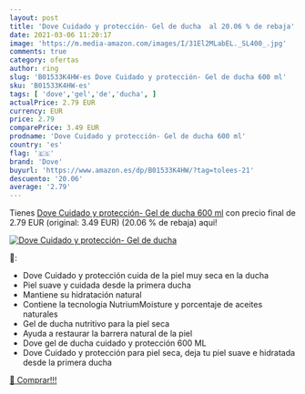 ```yaml
---
layout: post
title: 'Dove Cuidado y protección- Gel de ducha  al 20.06 % de rebaja'
date: 2021-03-06 11:20:17
image: 'https://m.media-amazon.com/images/I/31El2MLabEL._SL400_.jpg'
comments: true
category: ofertas
author: ring
slug: 'B01533K4HW-es Dove Cuidado y protección- Gel de ducha 600 ml'
sku: 'B01533K4HW-es'
tags: [ 'dove','gel','de','ducha', ]
actualPrice: 2.79 EUR
currency: EUR
price: 2.79
comparePrice: 3.49 EUR
prodname: 'Dove Cuidado y protección- Gel de ducha 600 ml'
country: 'es'
flag: '🇪🇸'
brand: 'Dove'
buyurl: 'https://www.amazon.es/dp/B01533K4HW/?tag=tolees-21'
descuento: '20.06'
average: '2.79'
---
```


Tienes [Dove Cuidado y protección- Gel de ducha 600 ml](https://www.amazon.es/dp/B01533K4HW/?tag=tolees-21) con precio final de  2.79 EUR (original: 3.49 EUR) (20.06 %  de rebaja) aqui!

[![Dove Cuidado y protección- Gel de ducha ](https://m.media-amazon.com/images/I/31El2MLabEL._SL400_.jpg)](https://www.amazon.es/dp/B01533K4HW/?tag=tolees-21)

🔎:

- Dove Cuidado y protección cuida de la piel muy seca en la ducha
- Piel suave y cuidada desde la primera ducha
- Mantiene su hidratación natural
- Contiene la tecnologia NutriumMoisture y porcentaje de aceites naturales
- Gel de ducha nutritivo para la piel seca
- Ayuda a restaurar la barrera natural de la piel
- Dove gel de ducha cuidado y protección 600 ML
- Dove Cuidado y protección para piel seca, deja tu piel suave e hidratada desde la primera ducha

[🛒 Comprar!!!](https://www.amazon.es/dp/B01533K4HW/?tag=tolees-21)
